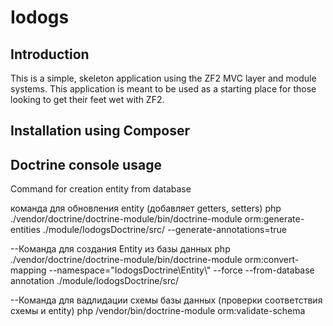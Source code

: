 Iodogs
=======================

Introduction
------------
This is a simple, skeleton application using the ZF2 MVC layer and module
systems. This application is meant to be used as a starting place for those
looking to get their feet wet with ZF2.

Installation using Composer
---------------------------

Doctrine console usage
---------------------------
Command for creation entity from database



команда для обновления entity (добавляет getters, setters)
php ./vendor/doctrine/doctrine-module/bin/doctrine-module orm:generate-entities ./module/IodogsDoctrine/src/ --generate-annotations=true

--Команда для создания Entity из базы данных
php ./vendor/doctrine/doctrine-module/bin/doctrine-module orm:convert-mapping --namespace="IodogsDoctrine\Entity\\" --force  --from-database annotation ./module/IodogsDoctrine/src/

--Команда для вадлидации схемы базы данных (проверки соответствия схемы и entity)
php /vendor/bin/doctrine-module orm:validate-schema
